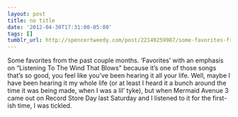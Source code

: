 ```yaml
---
layout: post
title: no title
date: '2012-04-30T17:31:00-05:00'
tags: []
tumblr_url: http://spencertweedy.com/post/22149259987/some-favorites-from-the-past-couple-months
---
```



Some favorites from the past couple months. ‘Favorites’ with an emphasis on “Listening To The Wind That Blows" because it’s one of those songs that’s so good, you feel like you’ve been hearing it all your life. Well, maybe I have been hearing it my whole life (or at least I heard it a bunch around the time it was being made, when I was a lil’ tyke), but when Mermaid Avenue 3 came out on Record Store Day last Saturday and I listened to it for the first-ish time, I was tickled.
